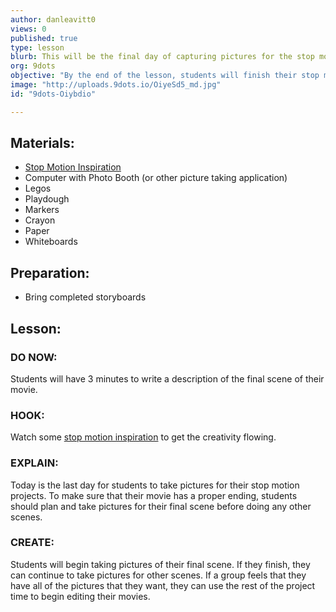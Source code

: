 ```yaml
---
author: danleavitt0
views: 0
published: true
type: lesson
blurb: This will be the final day of capturing pictures for the stop motion movies. Students will make sure to take pictures for their last scene.
org: 9dots
objective: "By the end of the lesson, students will finish their stop motion videos, which will include at least 250 pictures, 1 scene with dialogue, and 1 establishing shot."
image: "http://uploads.9dots.io/OiyeSd5_md.jpg"
id: "9dots-Oiybdio"

---
```


## Materials:

- [Stop Motion Inspiration](http://vimeo.com/1105462)
- Computer with Photo Booth (or other picture taking application)
- Legos
- Playdough
- Markers
- Crayon
- Paper
- Whiteboards

## Preparation:

- Bring completed storyboards

## Lesson:

### DO NOW:
Students will have 3 minutes to write a description of the final scene of their movie.

### HOOK:
Watch some [stop motion inspiration](http://vimeo.com/1105462) to get the creativity flowing.

### EXPLAIN:
Today is the last day for students to take pictures for their stop motion projects. To make sure that their movie has a proper ending, students should plan and take pictures for their final scene before doing any other scenes.

### CREATE:
Students will begin taking pictures of their final scene. If they finish, they can continue to take pictures for other scenes. If a group feels that they have all of the pictures that they want, they can use the rest of the project time to begin editing their movies.
